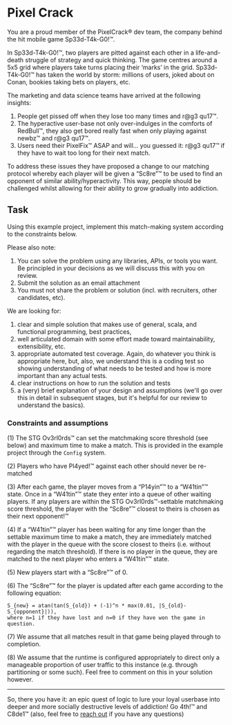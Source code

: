 # Pixel Crack

You are a proud member of the PixelCrack® dev team, the company behind the hit mobile game Sp33d-T4k-G0!™.

In Sp33d-T4k-G0!™, two players are pitted against each other in a life-and-death struggle of strategy and quick thinking. The game centres around a 5x5 grid where players take turns placing their ‘marks’ in the grid. Sp33d-T4k-G0!™ has taken the world by storm: millions of users, joked about on Conan, bookies taking bets on players, etc.

The marketing and data science teams have arrived at the following insights:

1. People get pissed off when they lose too many times and r@g3 qu17™.
2. The hyperactive user-base not only over-indulges in the comforts of RedBull™, they also get bored really fast when only playing against newbz™ and r@g3 qu17™.
3. Users need their PixelFix™ ASAP and will... you guessed it: r@g3 qu17™ if they have to wait too long for their next match.

To address these issues they have proposed a change to our matching protocol whereby each player will be given a “Sc8re”™ to be used to find an opponent of similar ability/hyperactivity. This way, people should be challenged whilst allowing for their ability to grow gradually into addiction.

## Task

Using this example project, implement this match-making system according to the constraints below.

Please also note:

1. You can solve the problem using any libraries, APIs, or tools you want. Be principled in your decisions as we will discuss this with you on review.
2. Submit the solution as an email attachment
3. You must not share the problem or solution (incl. with recruiters, other candidates, etc).

We are looking for:

1. clear and simple solution that makes use of general, scala, and functional programming, best practices,
2. well articulated domain with some effort made toward maintainability, extensibility, etc.
3. appropriate automated test coverage. Again, do whatever you think is appropriate
   here, but, also, we understand this is a coding test so showing understanding
   of what needs to be tested and how is more important than any actual tests.
4. clear instructions on how to run the solution and tests
5. a (very) brief explanation of your design and assumptions (we'll go over this in
   detail in subsequent stages, but it's helpful for our review to understand the
   basics).

### Constraints and assumptions

(1) The STG Ov3rl0rds™ can set the matchmaking score threshold (see below) and maximum time to make a match. This is provided in the example project through the `Config`
system.

(2) Players who have Pl4yed!™ against each other should never be re-matched

(3) After each game, the player moves from a “P14yin”™ to a “W41tin”™ state. Once in a “W41tin”™ state they enter into a queue of other waiting players. If any players are within the STG Ov3rl0rds™-settable matchmaking score threshold, the player with the “Sc8re”™ closest to theirs is chosen as their next opponent!™

(4) If a “W41tin”™ player has been waiting for any time longer than the settable maximum time to make a match, they are immediately matched with the player in the queue with the score closest to theirs (i.e. without regarding the match threshold). If there is no player in the queue, they are matched to the next player who enters a “W41tin”™ state.

(5) New players start with a “Sc8re”™ of 0.

(6) The “Sc8re”™ for the player is updated after each game according to the following equation:

    S_{new} = atan(tan(S_{old}) + (-1)^n * max(0.01, |S_{old}-S_{opponent}|)),
    where n=1 if they have lost and n=0 if they have won the game in question.

(7) We assume that all matches result in that game being played through to completion.

(8) We assume that the runtime is configured appropriately to direct only a manageable proportion of user traffic to this instance (e.g. through partitioning or some such). Feel free to comment on this in your solution however.

--------------------------------------------------------------------------------

So, there you have it: an epic quest of logic to lure your loyal userbase into deeper and more socially destructive levels of addiction! Go 4th!™ and C8de1™ (also, feel
free to [reach out](mailto:greg@chatroulette.com) if you have any questions)
